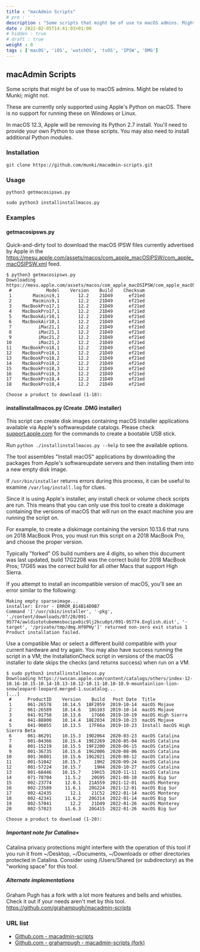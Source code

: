 ```yaml
---
title : "macAdmin Scripts"
# pre : ' '
description : "Some scripts that might be of use to macOS admins. Might be related to Munki; might not."
date : 2022-02-05T14:41:03+01:00
# hidden : true
# draft : true
weight : 0
tags : ['macOS', 'iOS', 'watchOS', 'tvOS', 'IPSW', 'DMG']
---
```


## macAdmin Scripts

Some scripts that might be of use to macOS admins. Might be related to Munki;
might not.

These are currently only supported using Apple's Python on macOS. There is no support for running these on Windows or Linux.

In macOS 12.3, Apple will be removing its Python 2.7 install. You'll need to provide your own Python to use these scripts. You may also need to install additional Python modules.

### Installation

```plain
git clone https://github.com/munki/macadmin-scripts.git
```

### Usage

```plain
python3 getmacosipsws.py
```

```plain
sudo python3 installinstallmacos.py
```

### Examples

#### getmacosipsws.py

Quick-and-dirty tool to download the macOS IPSW files currently advertised by Apple in the <https://mesu.apple.com/assets/macos/com_apple_macOSIPSW/com_apple_macOSIPSW.xml> feed.

```plain
$ python3 getmacosipsws.py                                                                                                          
Downloading https://mesu.apple.com/assets/macos/com_apple_macOSIPSW/com_apple_macOSIPSW.xml...
 #             Model    Version    Build    Checksum
 1        Macmini9,1       12.2    21D49      ef21ed
 2        Macmini9,1       12.2    21D49      ef21ed
 3    MacBookPro17,1       12.2    21D49      ef21ed
 4    MacBookPro17,1       12.2    21D49      ef21ed
 5    MacBookAir10,1       12.2    21D49      ef21ed
 6    MacBookAir10,1       12.2    21D49      ef21ed
 7          iMac21,1       12.2    21D49      ef21ed
 8          iMac21,1       12.2    21D49      ef21ed
 9          iMac21,2       12.2    21D49      ef21ed
10          iMac21,2       12.2    21D49      ef21ed
11    MacBookPro18,1       12.2    21D49      ef21ed
12    MacBookPro18,1       12.2    21D49      ef21ed
13    MacBookPro18,2       12.2    21D49      ef21ed
14    MacBookPro18,2       12.2    21D49      ef21ed
15    MacBookPro18,3       12.2    21D49      ef21ed
16    MacBookPro18,3       12.2    21D49      ef21ed
17    MacBookPro18,4       12.2    21D49      ef21ed
18    MacBookPro18,4       12.2    21D49      ef21ed

Choose a product to download (1-18): 
```

#### installinstallmacos.py (Create .DMG installer)

This script can create disk images containing macOS Installer applications available via Apple's softwareupdate catalogs. Please check [support.apple.com](https://support.apple.com/en-us/HT201372) for the commands to create a bootable USB stick.

Run `python ./installinstallmacos.py --help` to see the available options.

The tool assembles "Install macOS" applications by downloading the packages from Apple's softwareupdate servers and then installing them into a new empty disk image.

If `/usr/bin/installer` returns errors during this process, it can be useful to examine `/var/log/install.log` for clues.

Since it is using Apple's installer, any install check or volume check scripts are run. This means that you can only use this tool to create a diskimage containing the versions of macOS that will run on the exact machine you are running the script on.

For example, to create a diskimage containing the version 10.13.6 that runs on 2018 MacBook Pros, you must run this script on a 2018 MacBook Pro, and choose the proper version.

Typically "forked" OS build numbers are 4 digits, so when this document was last updated, build 17G2208 was the correct build for 2018 MacBook Pros; 17G65 was the correct build for all other Macs that support High Sierra.

If you attempt to install an incompatible version of macOS, you'll see an error similar to the following:

```plain
Making empty sparseimage...
installer: Error - ERROR_B14B14D9B7
Command '['/usr/sbin/installer', '-pkg', './content/downloads/07/20/091-95774/awldiototubemmsbocipx0ic9lj2kcu0pt/091-95774.English.dist', '-target', '/private/tmp/dmg.Hf0PHy']' returned non-zero exit status 1
Product installation failed.
```

Use a compatible Mac or select a different build compatible with your current hardware and try again. You may also have success running the script in a VM; the InstallationCheck script in versions of the macOS installer to date skips the checks (and returns success) when run on a VM.

```plain
$ sudo python3 installinstallmacos.py
Downloading https://swscan.apple.com/content/catalogs/others/index-12-10.16-10.15-10.14-10.13-10.12-10.11-10.10-10.9-mountainlion-lion-snowleopard-leopard.merged-1.sucatalog...
[...]
 #      ProductID    Version    Build   Post Date  Title
 1      061-26578    10.14.5  18F2059  2019-10-14  macOS Mojave
 2      061-26589    10.14.6   18G103  2019-10-14  macOS Mojave
 3      041-91758    10.13.6    17G66  2019-10-19  macOS High Sierra
 4      041-88800    10.14.4  18E2034  2019-10-23  macOS Mojave
 5      041-90855    10.13.5   17F66a  2019-10-23  Install macOS High Sierra Beta
 6      061-86291    10.15.3  19D2064  2020-03-23  macOS Catalina
 7      001-04366    10.15.4  19E2269  2020-05-04  macOS Catalina
 8      001-15219    10.15.5  19F2200  2020-06-15  macOS Catalina
 9      001-36735    10.15.6  19G2006  2020-08-06  macOS Catalina
10      001-36801    10.15.6  19G2021  2020-08-12  macOS Catalina
11      001-51042    10.15.7     19H2  2020-09-24  macOS Catalina
12      001-57224    10.15.7     19H4  2020-10-27  macOS Catalina
13      001-68446    10.15.7    19H15  2020-11-11  macOS Catalina
14      071-78704     11.5.2    20G95  2021-08-18  macOS Big Sur
15      002-23774     12.0.1   21A559  2021-12-01  macOS Monterey
16      002-23589     11.6.1   20G224  2021-12-01  macOS Big Sur
17      002-42435       12.1    21C52  2022-01-14  macOS Monterey
18      002-42341     11.6.2   20G314  2022-01-14  macOS Big Sur
19      002-57041       12.2    21D49  2022-01-26  macOS Monterey
20      002-57023     11.6.3   20G415  2022-01-26  macOS Big Sur

Choose a product to download (1-20):
```

##### Important note for Catalina+

Catalina privacy protections might interfere with the operation of this tool if you run it from ~/Desktop, ~/Documents, ~/Downloads or other directories protected in Catalina. Consider using /Users/Shared (or subdirectory) as the "working space" for this tool.

##### Alternate implementations

Graham Pugh has a fork with a lot more features and bells and whistles. Check it out if your needs aren't met by this tool.
<https://github.com/grahampugh/macadmin-scripts>

### URL list

* [Github.com - macadmin-scripts](https://github.com/munki/macadmin-scripts/)
* [Github.com - grahampugh - macadmin-scripts (fork)](https://github.com/grahampugh/macadmin-scripts)
